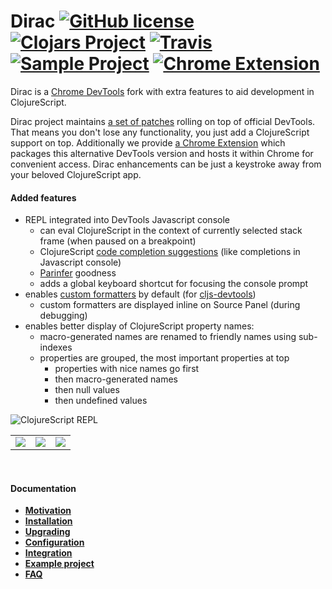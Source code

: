 # Dirac [![GitHub license](https://img.shields.io/github/license/binaryage/dirac.svg)](license.txt) [![Clojars Project](https://img.shields.io/clojars/v/binaryage/dirac.svg)](https://clojars.org/binaryage/dirac) [![Travis](https://img.shields.io/travis/binaryage/dirac.svg)](https://travis-ci.org/binaryage/dirac) [![Sample Project](https://img.shields.io/badge/project-example-ff69b4.svg)](https://github.com/binaryage/dirac-sample) [![Chrome Extension](https://img.shields.io/badge/chrome-extension-ebb338.svg)](https://chrome.google.com/webstore/detail/dirac-devtools/kbkdngfljkchidcjpnfcgcokkbhlkogi)

Dirac is a [Chrome DevTools](https://developer.chrome.com/devtools) fork with extra features to aid development in ClojureScript.

Dirac project maintains [a set of patches](https://github.com/binaryage/dirac/tree/devtools-diff) rolling on top of official DevTools.
That means you don't lose any functionality, you just add a ClojureScript support on top.
Additionally we provide [a Chrome Extension](https://chrome.google.com/webstore/detail/dirac-devtools/kbkdngfljkchidcjpnfcgcokkbhlkogi)
which packages this alternative DevTools version and hosts it within Chrome for convenient access.
Dirac enhancements can be just a keystroke away from your beloved ClojureScript app.

#### Added features

  * REPL integrated into DevTools Javascript console
    * can eval ClojureScript in the context of currently selected stack frame (when paused on a breakpoint)
    * ClojureScript [code completion suggestions](https://github.com/binaryage/dirac/releases/tag/v0.4.0) (like completions in Javascript console)
    * [Parinfer](https://shaunlebron.github.io/parinfer) goodness
    * adds a global keyboard shortcut for focusing the console prompt
  * enables [custom formatters](https://docs.google.com/document/d/1FTascZXT9cxfetuPRT2eXPQKXui4nWFivUnS_335T3U) by default (for [cljs-devtools](https://github.com/binaryage/cljs-devtools))
     * custom formatters are displayed inline on Source Panel (during debugging)
  * enables better display of ClojureScript property names:
    * macro-generated names are renamed to friendly names using sub-indexes
    * properties are grouped, the most important properties at top
      * properties with nice names go first
      * then macro-generated names
      * then null values
      * then undefined values

![ClojureScript REPL](https://dl.dropboxusercontent.com/u/559047/dirac-main-01.png)

<table>
<tr>
<td><a href="https://dl.dropboxusercontent.com/u/559047/dirac-general-completions.png"><img src="https://dl.dropboxusercontent.com/u/559047/dirac-general-completions.png"></a></td>
<td><a href="https://dl.dropboxusercontent.com/u/559047/dirac-ns-completions.png"><img src="https://dl.dropboxusercontent.com/u/559047/dirac-ns-completions.png"></a></td>
<td><a href="https://dl.dropboxusercontent.com/u/559047/dirac-js-completions.png"><img src="https://dl.dropboxusercontent.com/u/559047/dirac-js-completions.png"></a></td>
</tr>
</table>

<br style="clear:both">

#### Documentation

  * **[Motivation](docs/motivation.md)**
  * **[Installation](docs/installation.md)**
  * **[Upgrading](docs/upgrading.md)**
  * **[Configuration](docs/configuration.md)**
  * **[Integration](docs/integration.md)**
  * **[Example project](https://github.com/binaryage/dirac-sample)**
  * **[FAQ](docs/faq.md)**
